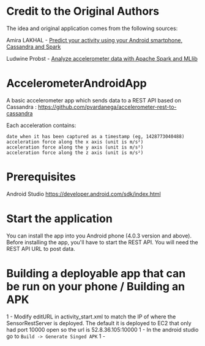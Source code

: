 Credit to the Original Authors
=================================

The idea and original application comes from the following sources:

Amira LAKHAL -
[Predict your activity using your Android smartphone, Cassandra and Spark](http://www.duchess-france.org/accelerometer-time-series-and-prediction-with-android-cassandra-and-spark/)

Ludwine Probst -
[Analyze accelerometer data with Apache Spark and MLlib](http://www.duchess-france.org/analyze-accelerometer-data-with-apache-spark-and-mllib/)


# AccelerometerAndroidApp
A basic accelerometer app which sends data to a REST API based on Cassandra :
https://github.com/pvardanega/accelerometer-rest-to-cassandra

Each acceleration contains:

    date when it has been captured as a timestamp (eg, 1428773040488)
    acceleration force along the x axis (unit is m/s²)
    acceleration force along the y axis (unit is m/s²)
    acceleration force along the z axis (unit is m/s²)

# Prerequisites
Android Studio https://developer.android.com/sdk/index.html

# Start the application
You can install the app into you Android phone (4.0.3 version and above).
Before installing the app, you'll have to start the REST API.
You will need the REST API URL to post data.

# Building  a deployable app that can be run on your phone  / Building an APK

1 -  Modify editURL in activity_start.xml to match the IP of where the SensorRestServer is deployed.  The default it is deployed to EC2 that only had port 10000 open so the url is 52.8.36.105:10000
1 - In the android studio go to `Build -> Generate Singed APK`
1 -
